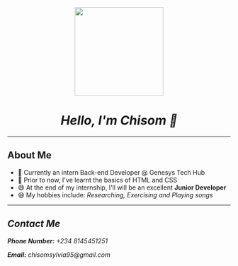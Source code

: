  <!--
**ChisomSylvia/ChisomSylvia** is a ✨ _special_ ✨ repository because its `README.md` (this file) appears on your GitHub profile.

Here are some ideas to get you started:

- 🔭 I’m currently working on ...
- 🌱 I’m currently learning ...
- 👯 I’m looking to collaborate on ...
- 🤔 I’m looking for help with ...
- 💬 Ask me about ...
- 📫 How to reach me: ...
- 😄 Pronouns: ...
- ⚡ Fun fact: ...
-->

<div align="center"> 
  <img src="https://media.giphy.com/media/AachnVpcIlUbUFSlnF/giphy.gif?cid=ecf05e475czrf1w0tkxwr3ebbh6sz06s3hm1wu2mugxeta70&ep=v1_stickers_search&rid=giphy.gif&ct=s" width="200px"/>
  <h1>
    <em>Hello, I'm Chisom 👋</em>
  </h1>
</div>

<hr>

<h2> About Me </h2>
<ul> 
  <li>🌱 Currently an intern Back-end Developer @ Genesys Tech Hub</li>
  <li>🌱 Prior to now, I've learnt the basics of HTML and CSS</li>
  <li>😄 At the end of my internship, I'll will be an excellent <strong>Junior Developer</strong></li>
  <li>😄 My hobbies include: <em>Researching, <em>Exercising and Playing songs</em></li>
</ul>

<hr>

<h2> Contact Me </h2>
<P><strong>Phone Number:</strong> +234 8145451251 </P>
<P><strong>Email:</strong> chisomsylvia95@gmail.com </P>
